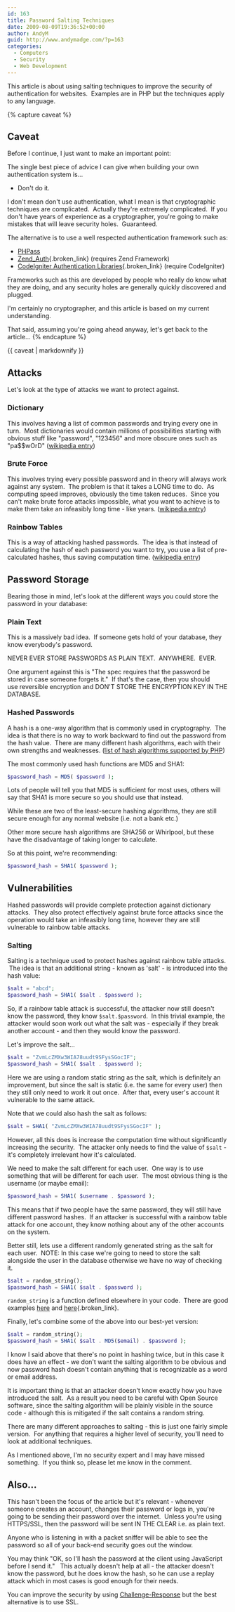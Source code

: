 ```yaml
---
id: 163
title: Password Salting Techniques
date: 2009-08-09T19:36:52+00:00
author: AndyM
guid: http://www.andymadge.com/?p=163
categories:
  - Computers
  - Security
  - Web Development
---
```

This article is about using salting techniques to improve the security of authentication for websites.  Examples are in PHP but the techniques apply to any language.

<!--more-->

{% capture caveat %}
## Caveat

Before I continue, I just want to make an important point:

The single best piece of advice I can give when building your own authentication system is...

  * Don't do it.

I don't mean don't use authentication, what I mean is that cryptographic techniques are complicated.  Actually they're extremely complicated.  If you don't have years of experience as a cryptographer, you're going to make mistakes that will leave security holes.  Guaranteed.

The alternative is to use a well respected authentication framework such as:

  * [PHPass](http://www.openwall.com/phpass/)
  * [Zend_Auth](http://framework.zend.com/manual/en/zend.auth.html){.broken_link} (requires Zend Framework)
  * [CodeIgniter Authentication Libraries](http://codeigniter.com/wiki/Category:Libraries::Authentication/){.broken_link} (require CodeIgniter)

[](http://www.openwall.com/phpass/)Frameworks such as this are developed by people who really do know what they are doing, and any security holes are generally quickly discovered and plugged.

I'm certainly no cryptographer, and this article is based on my current understanding.

That said, assuming you're going ahead anyway, let's get back to the article...
{% endcapture %}

<div class="notice--warning">{{ caveat | markdownify }}</div>

## Attacks

Let's look at the type of attacks we want to protect against.

### Dictionary

This involves having a list of common passwords and trying every one in turn.  Most dictionaries would contain millions of possibilities starting with obvious stuff like "password", "123456" and more obscure ones such as "pa$$wOrD" ([wikipedia entry](http://en.wikipedia.org/wiki/Dictionary_attack))

### Brute Force

This involves trying every possible password and in theory will always work against any system.  The problem is that it takes a LONG time to do.  As computing speed improves, obviously the time taken reduces.  Since you can't make brute force attacks impossible, what you want to achieve is to make them take an infeasibly long time - like years. ([wikipedia entry](http://en.wikipedia.org/wiki/Brute_force_attack))

### Rainbow Tables

This is a way of attacking hashed passwords.  The idea is that instead of calculating the hash of each password you want to try, you use a list of pre-calculated hashes, thus saving computation time. ([wikipedia entry](http://en.wikipedia.org/wiki/Rainbow_table))

## Password Storage

Bearing those in mind, let's look at the different ways you could store the password in your database:

### Plain Text

This is a massively bad idea.  If someone gets hold of your database, they know everybody's password.

NEVER EVER STORE PASSWORDS AS PLAIN TEXT.  ANYWHERE.  EVER.

One argument against this is "The spec requires that the password be stored in case someone forgets it."  If that's the case, then you should use reversible encryption and DON'T STORE THE ENCRYPTION KEY IN THE DATABASE.

### Hashed Passwords

A hash is a one-way algorithm that is commonly used in cryptography.  The idea is that there is no way to work backward to find out the password from the hash value.  There are many different hash algorithms, each with their own strengths and weaknesses. ([list of hash algorithms supported by PHP](http://uk3.php.net/manual/en/function.hash-algos.php))

The most commonly used hash functions are MD5 and SHA1:

```php
$password_hash = MD5( $password );
```

Lots of people will tell you that MD5 is sufficient for most uses, others will say that SHA1 is more secure so you should use that instead.

While these are two of the least-secure hashing algorithms, they are still secure enough for any normal website (i.e. not a bank etc.)

Other more secure hash algorithms are SHA256 or Whirlpool, but these have the disadvantage of taking longer to calculate.

So at this point, we're recommending:

```php
$password_hash = SHA1( $password );
```

## Vulnerabilities

Hashed passwords will provide complete protection against dictionary attacks.  They also protect effectively against brute force attacks since the operation would take an infeasibly long time, however they are still vulnerable to rainbow table attacks.

### Salting

Salting is a technique used to protect hashes against rainbow table attacks.  The idea is that an additional string - known as 'salt' - is introduced into the hash value:

```php
$salt = "abcd";
$password_hash = SHA1( $salt . $password );
```

So, if a rainbow table attack is successful, the attacker now still doesn't know the password, they know `$salt.$password`.  In this trivial example, the attacker would soon work out what the salt was - especially if they break another account - and then they would know the password.

Let's improve the salt...

```php
$salt = "ZvmLcZMXw3WIA78uudt9SFysSGocIF";
$password_hash = SHA1( $salt . $password );
```

Here we are using a random static string as the salt, which is definitely an improvement, but since the salt is static (i.e. the same for every user) then they still only need to work it out once.  After that, every user's account it vulnerable to the same attack.

Note that we could also hash the salt as follows:

```php
$salt = SHA1( "ZvmLcZMXw3WIA78uudt9SFysSGocIF" );
```

However, all this does is increase the computation time without significantly increasing the security.  The attacker only needs to find the value of `$salt` - it's completely irrelevant how it's calculated.

We need to make the salt different for each user.  One way is to use something that will be different for each user.  The most obvious thing is the username (or maybe email):

```php
$password_hash = SHA1( $username . $password );
```

This means that if two people have the same password, they will still have different password hashes.  If an attacker is successful with a rainbow table attack for one account, they know nothing about any of the other accounts on the system.

Better still, lets use a different randomly generated string as the salt for each user.  NOTE: In this case we're going to need to store the salt alongside the user in the database otherwise we have no way of checking it.

```php
$salt = random_string();
$password_hash = SHA1( $salt . $password );
```

`random_string` is a function defined elsewhere in your code.  There are good examples [here](http://stackoverflow.com/questions/48124/generating-pseudorandom-alpha-numeric-strings) and [here](http://911-need-code-help.blogspot.com/2009/06/generate-random-strings-using-php.html){.broken_link}.

Finally, let's combine some of the above into our best-yet version:

```php
$salt = random_string();
$password_hash = SHA1( $salt . MD5($email) . $password );
```

I know I said above that there's no point in hashing twice, but in this case it does have an effect - we don't want the salting algorithm to be obvious and now password hash doesn't contain anything that is recognizable as a word or email address.

It is important thing is that an attacker doesn't know exactly how you have introduced the salt.  As a result you need to be careful with Open Source software, since the salting algorithm will be plainly visible in the source code - although this is mitigated if the salt contains a random string.

There are many different approaches to salting - this is just one fairly simple version.  For anything that requires a higher level of security, you'll need to look at additional techniques.

As I mentioned above, I'm no security expert and I may have missed something.  If you think so, please let me know in the comment.

## Also...

This hasn't been the focus of the article but it's relevant - whenever someone creates an account, changes their password or logs in, you're going to be sending their password over the internet.  Unless you're using HTTPS/SSL, then the password will be sent IN THE CLEAR i.e. as plain text.

Anyone who is listening in with a packet sniffer will be able to see the password so all of your back-end security goes out the window.

You may think "OK, so I'll hash the password at the client using JavaScript before I send it."   This actually doesn't help at all - the attacker doesn't know the password, but he does know the hash, so he can use a replay attack which in most cases is good enough for their needs.

You can improve the security by using [Challenge-Response](http://en.wikipedia.org/wiki/Challenge_response) but the best alternative is to use SSL.